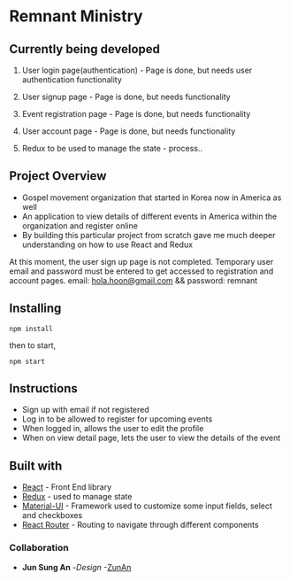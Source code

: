 # Remnant Ministry

## Currently being developed

1.  User login page(authentication) - Page is done, but needs user authentication functionality

2.  User signup page - Page is done, but needs functionality

3.  Event registration page - Page is done, but needs functionality

4.  User account page - Page is done, but needs functionality

5.  Redux to be used to manage the state - process..

## Project Overview
* Gospel movement organization that started in Korea now in America as well
* An application to view details of different events in America within the organization and register online
* By building this particular project from scratch gave me much deeper understanding on how to use React and Redux

At this moment, the user sign up page is not completed. Temporary user email and password must be entered to get accessed to registration and account pages. email: hola.hoon@gmail.com && password: remnant

## Installing
```
npm install
```
then to start,
```
npm start
```
## Instructions
* Sign up with email if not registered
* Log in to be allowed to register for upcoming events
* When logged in, allows the user to edit the profile
* When on view detail page, lets the user to view the details of the event

## Built with
* [React](https://github.com/facebook/react) - Front End library
* [Redux](https://redux.js.org/) - used to manage state
* [Material-UI](https://material-ui.com/) - Framework used to customize some input fields, select and checkboxes
* [React Router](https://github.com/ReactTraining/react-router) - Routing to navigate through different components


### Collaboration
* **Jun Sung An** -*Design* -[ZunAn](https://github.com/zunan)


